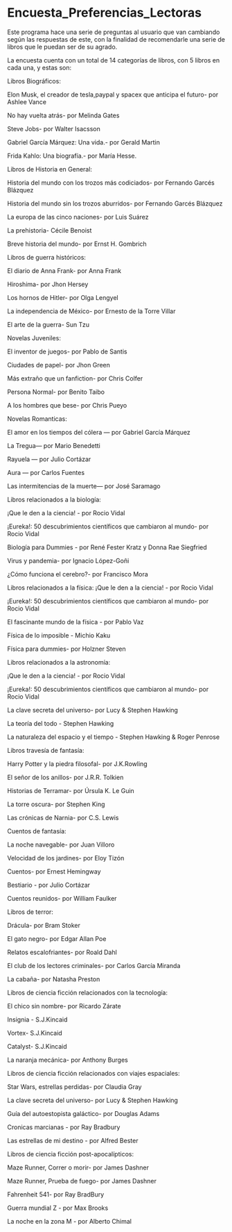 # Encuesta_Preferencias_Lectoras
Este programa hace una serie de preguntas al usuario que van cambiando según las respuestas de este, con la finalidad de recomendarle una serie de libros que le puedan ser de su agrado.

La encuesta cuenta con un total de 14 categorías de libros, con 5 libros en cada una, y estas son:  

Libros Biográficos:

  Elon Musk, el creador de tesla,paypal y spacex que anticipa el futuro- por Ashlee Vance

  No hay vuelta atrás- por Melinda Gates

  Steve Jobs- por Walter Isacsson

  Gabriel García Márquez: Una vida.- por Gerald Martin

  Frida Kahlo: Una biografía.- por María Hesse.

Libros de Historia en General:

  Historia del mundo con los trozos más codiciados- por Fernando Garcés Blázquez 

  Historia del mundo sin los trozos aburridos- por Fernando Garcés Blázquez

  La europa de las cinco naciones- por Luis Suárez

  La prehistoria- Cécile Benoist

  Breve historia del mundo- por Ernst H. Gombrich

Libros de guerra históricos:

  El diario de Anna Frank-  por Anna Frank

  Hiroshima- por Jhon Hersey

  Los hornos de Hitler- por Olga Lengyel

  La independencia de México- por Ernesto de la Torre Villar

  El arte de la guerra- Sun Tzu 

Novelas Juveniles:

  El inventor de juegos- por Pablo de Santis

  Ciudades de papel- por Jhon Green

  Más extraño que un fanfiction- por  Chris Colfer

  Persona Normal- por Benito Taibo

  A los hombres que bese- por Chris Pueyo

Novelas Romanticas:

  El amor en los tiempos del cólera — por Gabriel García Márquez

  La Tregua— por Mario Benedetti

  Rayuela — por  Julio Cortázar

  Aura  — por Carlos Fuentes

  Las intermitencias de la muerte— por José Saramago

Libros relacionados a la biología:

  ¡Que le den a la ciencia! -  por Rocio Vidal

  ¡Eureka!: 50 descubrimientos científicos que cambiaron al mundo- por Rocio Vidal
  
  Biología para Dummies - por René Fester Kratz y Donna Rae Siegfried
  
  Virus y pandemia- por Ignacio López-Goñi
  
  ¿Cómo funciona el cerebro?- por Francisco Mora

Libros relacionados a la física:
  ¡Que le den a la ciencia! -  por Rocio Vidal

  ¡Eureka!: 50 descubrimientos científicos que cambiaron al mundo- por Rocio Vidal

  El fascinante mundo de la física - por Pablo Vaz

  Física de lo imposible - Michio Kaku

  Física para dummies- por Holzner Steven

Libros relacionados a la astronomía:

  ¡Que le den a la ciencia! -  por Rocio Vidal

  ¡Eureka!: 50 descubrimientos científicos que cambiaron al mundo- por Rocio Vidal

  La clave secreta del universo- por Lucy & Stephen Hawking

  La teoría del todo - Stephen Hawking

  La naturaleza del espacio y el tiempo - Stephen Hawking & Roger Penrose

Libros travesía de fantasía: 

  Harry Potter y la piedra filosofal- por J.K.Rowling

  El señor de los anillos- por J.R.R. Tolkien

  Historias de Terramar- por Úrsula K. Le Guin

  La torre oscura- por Stephen King

  Las crónicas de Narnia- por C.S. Lewis

Cuentos de fantasía:

  La noche navegable- por Juan Villoro

  Velocidad de los jardines- por Eloy Tizón

  Cuentos- por Ernest Hemingway

  Bestiario - por Julio Cortázar

  Cuentos reunidos- por William Faulker

Libros de terror:

  Drácula- por Bram Stoker

  El gato negro- por Edgar Allan Poe

  Relatos escalofriantes- por Roald Dahl

  El club de los lectores criminales- por Carlos García Miranda

  La cabaña- por Natasha Preston

Libros de ciencia ficción relacionados con la tecnología:

  El chico sin nombre- por Ricardo Zárate

  Insignia - S.J.Kincaid

  Vortex- S.J.Kincaid

  Catalyst- S.J.Kincaid

  La naranja mecánica- por Anthony Burges

Libros de ciencia ficción relacionados con viajes espaciales:

  Star Wars, estrellas perdidas- por Claudia Gray

  La clave secreta del universo- por Lucy & Stephen Hawking

  Guía del autoestopista galáctico- por Douglas Adams

  Cronicas marcianas - por Ray Bradbury

  Las estrellas de mi destino - por Alfred Bester

Libros de ciencia ficción post-apocalípticos:

  Maze Runner, Correr o morir- por James Dashner

  Maze Runner, Prueba de fuego- por James Dashner

  Fahrenheit 541- por Ray BradBury

  Guerra mundial Z - por Max Brooks

  La noche en la zona M - por Alberto Chimal
